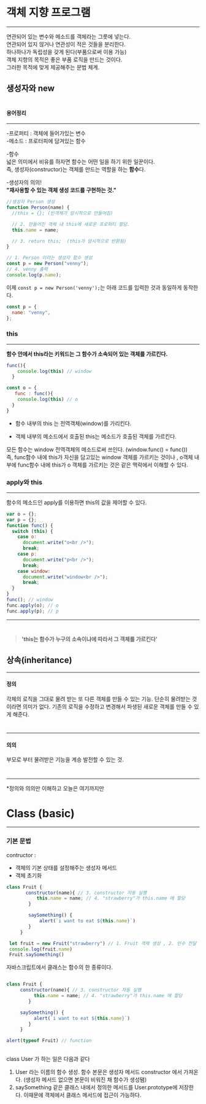 # 객체 지향 프로그램

---

연관되어 있는 변수와 메소드를 객체라는 그릇에 넣는다.  
연관되어 있지 않거나 연관성이 적은 것들을 분리한다.  
하나하나가 독립성을 갖게 된다(부품으로써 이용 가능)  
객체 지향의 목적은 좋은 부품 로직을 만드는 것이다.  
그러한 목적에 맞게 제공해주는 문법 체계.

## 생성자와 new

#

#### 용어정리

---

-프로퍼티 : 객체에 들어가있는 변수  
-메소드 : 프로터피에 담겨있는 함수

-함수  
넓은 의미에서 비유를 하자면 함수는 어떤 일을 하기 위한 일꾼이다.  
즉, 생성자(constructor)는 객체를 만드는 역할을 하는 **함수**다.

-생성자의 의의!  
**"재사용할 수 있는 객체 생성 코드를 구현하는 것."**

```javascript
//생성자 Person 생성
function Person(name) {
  //this = {}; (빈객체가 암시적으로 만들어짐)

  // 2. 만들어진 객체 내 this에 새로운 프로퍼티 할당.
  this.name = name;

  // 3. return this;  (this가 암시적으로 반환됨)
}

// 1. Person 이라는 생성자 함수 생성
const p = new Person("venny");
// 4. venny 출력
console.log(p.name);
```

이제 `const p = new Person('venny');`는 아래 코드를 입력한 것과 동일하게 동작한다.

```javascript
const p = {
  name: "venny",
};
```

### this

---

**함수 안에서 this라는 키워드는 그 함수가 소속되어 있는 객체를 가르킨다.**

```javascript
func(){
    console.log(this) // window
  }

const o = {
   func : func(){
    console.log(this) // o
  }
}
```

- 함수 내부의 this 는 전역객체(window)를 가리킨다.

- 객체 내부의 메소드에서 호출된 this는 메소드가 호출된 객체를 가르킨다.

모든 함수는 window 전역객체의 메소드로써 쓰인다. (window.func() = func())  
즉, func함수 내에 this가 자신을 담고있는 window 객체를 가르키는 것이나
, o객체 내부에 func함수 내에 this가 o 객체를 가르키는 것은 같은 맥락에서 이해할 수 있다.

### apply와 this

---

함수의 메소드인 apply를 이용하면 this의 값을 제어할 수 있다.

```javascript
var o = {};
var p = {};
function func() {
  switch (this) {
    case o:
      document.write("o<br />");
      break;
    case p:
      document.write("p<br />");
      break;
    case window:
      document.write("window<br />");
      break;
  }
}
func(); // window
func.apply(o); // o
func.apply(p); // p
```

---

#

> **'this는 함수가 누구의 소속이냐에 따라서 그 객체를 가르킨다'**

## 상속(inheritance)

---

#### 정의

각체의 로직을 그대로 물려 받는 또 다른 객체를 만들 수 있는 기능.
단순히 물려받는 것이라면 의미가 없다.
기존의 로직을 수정하고 변경해서 파생된 새로운 객체를 만들 수 있게 해준다.

#

---

#### 의의

부모로 부터 물려받은 기능을 계승 발전할 수 있는 것.

#

---

\*정의와 의의만 이해하고 오늘은 여기까지만


# Class (basic)
---
### 기본 문법

contructor : 
- 객체의 기본 상태를 설정해주는 생성자 메서드
- 객체 초기화

```javascript
class Fruit {
       constructor(name){ // 3. constructor 자동 실행
           this.name = name; // 4. "strawberry"가 this.name 에 할당
        }

        saySomething() {
            alert(`i want to eat ${this.name}`)
        }
     }

 let fruit = new Fruit("strawberry") // 1. Fruit 객체 생성 , 2. 인수 전달
 console.log(fruit.name)
 Fruit.saySomething()
```

자바스크립트에서 클래스는 함수의 한 종류이다.
```javascript

class Fruit {
     constructor(name){ // 3. constructor 자동 실행
          this.name = name; // 4. "strawberry"가 this.name 에 할당
        }

     saySomething() {
          alert(`i want to eat ${this.name}`)
        }
     }

alert(typeof Fruit) // function
        
```

class User 가 하는 일은 다음과 같다
1. User 라는 이름의 함수 생성. 함수 본문은 생성자 메서드 constructor 에서 가져온다. (생성자 메서드 없으면 본문이 비워진 채 함수가 생성됌)
2. saySomething 같은 클래스 내에서 정의한 메서드를 User.prototype에 저장한다. 이때문에 객체에서 클래스 메서드에 접근이 가능하다.
